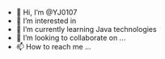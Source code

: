 - 👋 Hi, I’m @YJ0107
- 👀 I’m interested in 
- 🌱 I’m currently learning Java technologies
- 💞️ I’m looking to collaborate on ...
- 📫 How to reach me ...

<!---
YJ0107/YJ0107 is a ✨ special ✨ repository because its `README.md` (this file) appears on your GitHub profile.
You can click the Preview link to take a look at your changes.
--->
